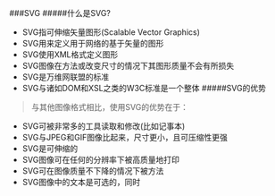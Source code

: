 ###SVG
#####什么是SVG?
*  SVG指可伸缩矢量图形(Scalable Vector Graphics)
*  SVG用来定义用于网络的基于矢量的图形
*  SVG使用XML格式定义图形
*  SVG图像在方法或改变尺寸的情况下其图形质量不会有所损失
*  SVG是万维网联盟的标准
*  SVG与诸如DOM和XSL之类的W3C标准是一个整体
#####SVG的优势
> 与其他图像格式相比，使用SVG的优势在于：
- SVG可被非常多的工具读取和修改(比如记事本)
- SVG与JPEG和GIF图像比起来，尺寸更小，且可压缩性更强
- SVG是可伸缩的
- SVG图像可在任何的分辨率下被高质量地打印
- SVG可在图像质量不下降的情况下被方法
- SVG图像中的文本是可选的，同时
